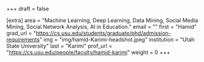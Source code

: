 +++
draft = false

[extra]
area = "Machine Learning, Deep Learning, Data Mining, Social Media Mining, Social Network Analysis, AI in Education."
email = ""
first = "Hamid"
grad_url = "https://cs.usu.edu/students/graduate/phd/admission-requirements"
img = "img/hamid-Karimi-headshot.jpeg"
institution = "Utah State University"
last = "Karimi"
prof_url = "https://cs.usu.edu/people/faculty/hamid-karimi"
weight = 0
+++